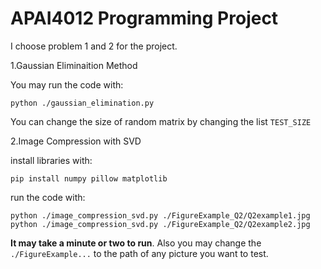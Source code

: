 # APAI4012 Programming Project

I choose problem 1 and 2 for the project.

1.Gaussian Eliminaition Method

You may run the code with:

```
python ./gaussian_elimination.py
```

You can change the size of random matrix by changing the list `TEST_SIZE`

2.Image Compression with SVD

install libraries with:

```
pip install numpy pillow matplotlib
```

run the code with:

```
python ./image_compression_svd.py ./FigureExample_Q2/Q2example1.jpg
python ./image_compression_svd.py ./FigureExample_Q2/Q2example2.jpg
```

**It may take a minute or two to run**. Also you may change the `./FigureExample...` to the path of any picture you want to test.
